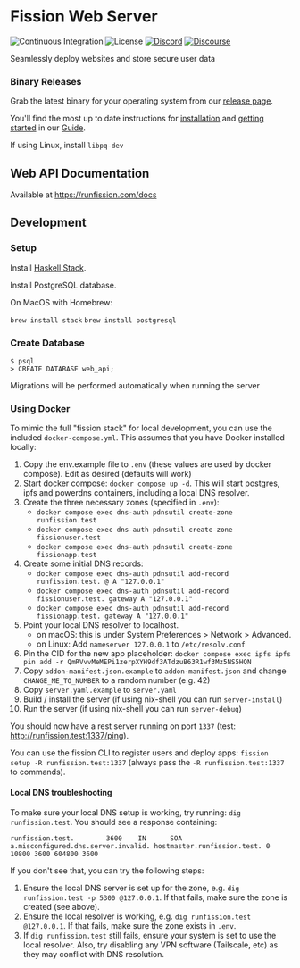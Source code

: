 # Fission Web Server

![Continuous Integration](https://github.com/fission-suite/fission/workflows/Continuous%20Integration/badge.svg)
![License](https://img.shields.io/github/license/fission-suite/fission)
[![Discord](https://img.shields.io/discord/478735028319158273.svg)](https://fission.codes/discord)
[![Discourse](https://img.shields.io/discourse/https/talk.fission.codes/topics)](https://talk.fission.codes)

Seamlessly deploy websites and store secure user data

### Binary Releases

Grab the latest binary for your operating system from our [release page](https://github.com/fission-suite/fission/releases).

You'll find the most up to date instructions for [installation](https://guide.fission.codes/hosting/installation) and [getting started](https://guide.fission.codes/hosting/getting-started) in our [Guide](https://guide.fission.codes).

If using Linux, install `libpq-dev`

## Web API Documentation

Available at https://runfission.com/docs

## Development

### Setup

Install [Haskell Stack](https://docs.haskellstack.org/en/stable/README/#how-to-install).

Install PostgreSQL database.

On MacOS with Homebrew:

`brew install stack`
`brew install postgresql`

### Create Database

```shell
$ psql
> CREATE DATABASE web_api;

```

Migrations will be performed automatically when running the server

### Using Docker

To mimic the full "fission stack" for local development, you can use the included `docker-compose.yml`. This assumes that you have Docker installed locally:

1. Copy the env.example file to `.env` (these values are used by docker compose). Edit as desired (defaults will work)
2. Start docker compose: `docker compose up -d`. This will start postgres, ipfs and powerdns containers, including a local DNS resolver.
3. Create the three necessary zones (specified in `.env`):
   -  `docker compose exec dns-auth pdnsutil create-zone runfission.test`
   -  `docker compose exec dns-auth pdnsutil create-zone fissionuser.test`
   -  `docker compose exec dns-auth pdnsutil create-zone fissionapp.test`
4. Create some initial DNS records:
   - `docker compose exec dns-auth pdnsutil add-record runfission.test. @ A "127.0.0.1"`
   - `docker compose exec dns-auth pdnsutil add-record fissionuser.test. gateway A "127.0.0.1"`
   - `docker compose exec dns-auth pdnsutil add-record fissionapp.test. gateway A "127.0.0.1"`
5. Point your local DNS resolver to localhost.
   - on macOS: this is under System Preferences > Network > Advanced.
   - on Linux: Add `nameserver 127.0.0.1` to `/etc/resolv.conf`
6. Pin the CID for the new app placeholder:
   `docker compose exec ipfs ipfs pin add -r QmRVvvMeMEPi1zerpXYH9df3ATdzuB63R1wf3Mz5NS5HQN`
7. Copy `addon-manifest.json.example` to `addon-manifest.json` and change `CHANGE_ME_TO_NUMBER` to a random number (e.g. 42)
8. Copy `server.yaml.example` to `server.yaml`
9. Build / install the server (if using nix-shell you can run `server-install`)
10. Run the server (if using nix-shell you can run `server-debug`)
   
You should now have a rest server running on port `1337` (test: http://runfission.test:1337/ping).

You can use the fission CLI to register users and deploy apps: `fission setup -R runfission.test:1337` (always pass the `-R runfission.test:1337` to commands).

#### Local DNS troubleshooting 

To make sure your local DNS setup is working, try running: `dig runfission.test`. You should see a response containing: 

```
runfission.test.        3600    IN      SOA     a.misconfigured.dns.server.invalid. hostmaster.runfission.test. 0 10800 3600 604800 3600
```

If you don't see that, you can try the following steps:
1. Ensure the local DNS server is set up for the zone, e.g. `dig runfission.test -p 5300 @127.0.0.1`. If that fails, make sure the zone is created (see above).
2. Ensure the local resolver is working, e.g. `dig runfission.test @127.0.0.1`. If that fails, make sure the zone exists in `.env`.
3. If `dig runfission.test` still fails, ensure your system is set to use the local resolver. Also, try disabling any VPN software (Tailscale, etc) as they may conflict with DNS resolution.